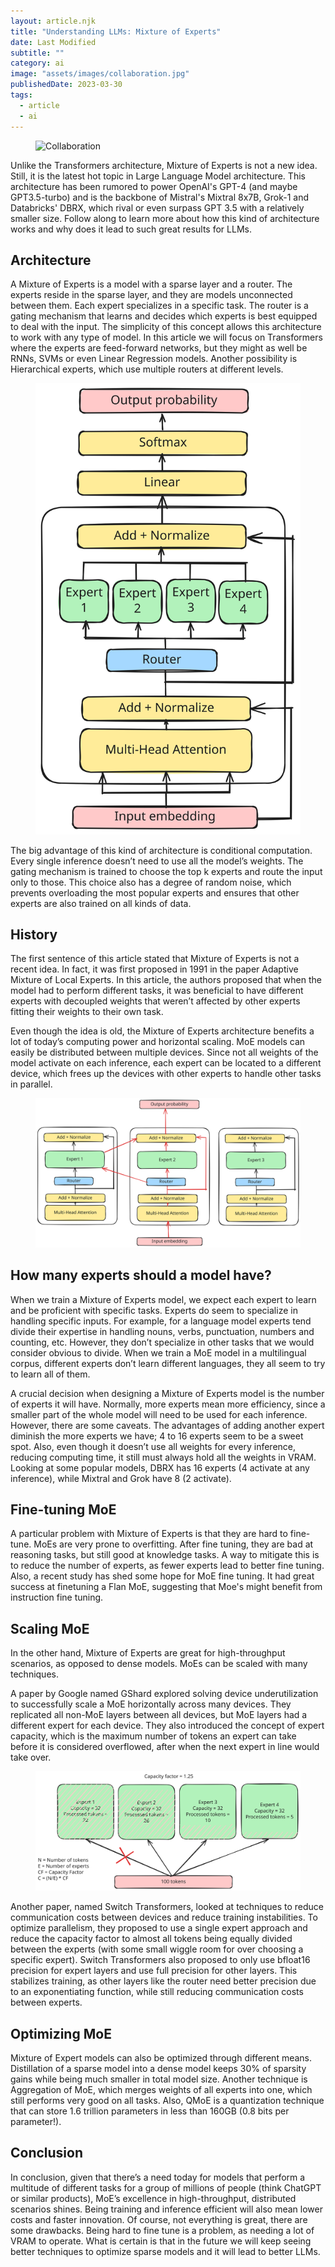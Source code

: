 ```yaml
---
layout: article.njk
title: "Understanding LLMs: Mixture of Experts"
date: Last Modified
subtitle: ""
category: ai
image: "assets/images/collaboration.jpg"
publishedDate: 2023-03-30
tags:
  - article
  - ai
---
```


<figure>
<img style="aspect-ratio: 897/467" alt="Collaboration" src="{{ image }}" />
</figure>

Unlike the Transformers architecture, Mixture of Experts is not a new idea. Still, it is the latest hot topic in Large Language Model architecture. This architecture has been rumored to power OpenAI's GPT-4 (and maybe GPT3.5-turbo) and is the backbone of Mistral's Mixtral 8x7B, Grok-1 and Databricks' DBRX, which rival or even surpass GPT 3.5 with a relatively smaller size. Follow along to learn more about how this kind of architecture works and why does it lead to such great results for LLMs.

## Architecture

A Mixture of Experts is a model with a sparse layer and a router. The experts reside in the sparse layer, and they are models unconnected between them. Each expert specializes in a specific task. The router is a gating mechanism that learns and decides which experts is best equipped to deal with the input. The simplicity of this concept allows this architecture to work with any type of model. In this article we will focus on Transformers where the experts are feed-forward networks, but they might as well be RNNs, SVMs or even Linear Regression models. Another possibility is Hierarchical experts, which use multiple routers at different levels.

<figure>
<img alt="Mixture of Experts Architecture" src="assets/images/moe.svg" />
</figure>

The big advantage of this kind of architecture is conditional computation. Every single inference doesn’t need to use all the model’s weights. The gating mechanism is trained to choose the top k experts and route the input only to those. This choice also has a degree of random noise, which prevents overloading the most popular experts and ensures that other experts are also trained on all kinds of data.

## History

The first sentence of this article stated that Mixture of Experts is not a recent idea. In fact, it was first proposed in 1991 in the paper Adaptive Mixture of Local Experts. In this article, the authors proposed that when the model had to perform different tasks, it was beneficial to have different experts with decoupled weights that weren’t affected by other experts fitting their weights to their own task.

Even though the idea is old, the Mixture of Experts architecture benefits a lot of today’s computing power and horizontal scaling. MoE models can easily be distributed between multiple devices. Since not all weights of the model activate on each inference, each expert can be located to a different device, which frees up the devices with other experts to handle other tasks in parallel.

<figure>
<img alt="Mixture of Experts Communication Example" src="assets/images/moe-comm.svg" />
</figure>

## How many experts should a model have?

When we train a Mixture of Experts model, we expect each expert to learn and be proficient with specific tasks. Experts do seem to specialize in handling specific inputs. For example, for a language model experts tend divide their expertise in handling nouns, verbs, punctuation, numbers and counting, etc. However, they don’t specialize in other tasks that we would consider obvious to divide. When we train a MoE model in a multilingual corpus, different experts don’t learn different languages, they all seem to try to learn all of them.

A crucial decision when designing a Mixture of Experts model is the number of experts it will have. Normally, more experts mean more efficiency, since a smaller part of the whole model will need to be used for each inference. However, there are some caveats. The advantages of adding another expert diminish the more experts we have; 4 to 16 experts seem to be a sweet spot. Also, even though it doesn’t use all weights for every inference, reducing computing time, it still must always hold all the weights in VRAM. Looking at some popular models, DBRX has 16 experts (4 activate at any inference), while Mixtral and Grok have 8 (2 activate).

## Fine-tuning MoE

A particular problem with Mixture of Experts is that they are hard to fine-tune. MoEs are very prone to overfitting. After fine tuning, they are bad at reasoning tasks, but still good at knowledge tasks. A way to mitigate this is to reduce the number of experts, as fewer experts lead to better fine tuning. Also, a recent study has shed some hope for MoE fine tuning. It had great success at finetuning a Flan MoE, suggesting that Moe's might benefit from instruction fine tuning.

## Scaling MoE

In the other hand, Mixture of Experts are great for high-throughput scenarios, as opposed to dense models. MoEs can be scaled with many techniques.

A paper by Google named GShard explored solving device underutilization to successfully scale a MoE horizontally across many devices. They replicated all non-MoE layers between all devices, but MoE layers had a different expert for each device. They also introduced the concept of expert capacity, which is the maximum number of tokens an expert can take before it is considered overflowed, after when the next expert in line would take over.

<figure>
<img alt="Mixture of Experts Capacity Factor Example" src="assets/images/moe_capacity_factor.svg" />
</figure>

Another paper, named Switch Transformers, looked at techniques to reduce communication costs between devices and reduce training instabilities. To optimize parallelism, they proposed to use a single expert approach and reduce the capacity factor to almost all tokens being equally divided between the experts (with some small wiggle room for over choosing a specific expert). Switch Transformers also proposed to only use bfloat16 precision for expert layers and use full precision for other layers. This stabilizes training, as other layers like the router need better precision due to an exponentiating function, while still reducing communication costs between experts.

## Optimizing MoE

Mixture of Expert models can also be optimized through different means. Distillation of a sparse model into a dense model keeps 30% of sparsity gains while being much smaller in total model size. Another technique is Aggregation of MoE, which merges weights of all experts into one, which still performs very good on all tasks. Also, QMoE is a quantization technique that can store 1.6 trillion parameters in less than 160GB (0.8 bits per parameter!).

## Conclusion

In conclusion, given that there’s a need today for models that perform a multitude of different tasks for a group of millions of people (think ChatGPT or similar products), MoE’s excellence in high-throughput, distributed scenarios shines. Being training and inference efficient will also mean lower costs and faster innovation. Of course, not everything is great, there are some drawbacks. Being hard to fine tune is a problem, as needing a lot of VRAM to operate. What is certain is that in the future we will keep seeing better techniques to optimize sparse models and it will lead to better LLMs.


